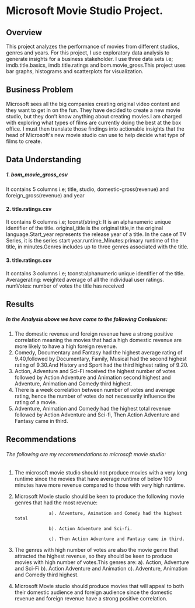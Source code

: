 # Microsoft Movie Studio Project.


## Overview
This project analyzes the performance of movies from different studios, genres and years. For this project, I use exploratory data analysis to generate insights for a business stakeholder. I use three data sets i.e; imdb.title.basics, imdb.title.ratings and bom.movie_gross.This project uses bar graphs, histograms and scatterplots for visualization. 

## Business Problem
Microsoft sees all the big companies creating original video content and they want to get in on the fun. They have decided to create a new movie studio, but they don’t know anything about creating movies.I am charged with exploring what types of films are currently doing the best at the box office. I must then translate those findings into actionable insights that the head of Microsoft's new movie studio can use to help decide what type of films to create.

## Data Understanding
##### 1. bom_movie_gross_csv
It contains 5 columns i.e; title, studio, domestic-gross(revenue) and foreign_gross(revenue) and year
#### 2. title.ratings.csv
It contains 6 columns i.e; tconst(string): It is an alphanumeric unique identifier of the title. original_title is the original title,in the original language.Start_year represents the release year of a title. In the case of TV Series, it is the series start year.runtime_Minutes:primary runtime of the title, in minutes.Genres includes up to three genres associated with the title.
#### 3. title.ratings.csv
It contains 3 columns i.e; tconst:alphanumeric unique identifier of the title. Averagerating: weighted average of all the individual user ratings. numVotes: number of votes the title has received

## Results
##### In the Analysis above we have come to the following Conlusions:
1. The domestic revenue and foreign revenue have a strong positive correlation meaning the movies that had a high domestic revenue are more likely to have a high foreign revenue.
2. Comedy, Documentary and Fantasy had the highest average rating of 9.40,followed by Documentary, Family, Musical had the second highest rating of 9.30.And History and Sport had the third highest rating of 9.20.
3. Action, Adventure and Sci-Fi received the highest number of votes followed by Action Adventure and Animation second highest and Adventure, Animation and Comedy third highest.
4. There is a week correlation between number of votes and average rating, hence the number of votes do not necessarily influence the rating of a movie.
5. Adventure, Animation and Comedy had the highest total revenue followed by Action Adventure and Sci-fi, Then Action Adventure and Fantasy came in third.

## Recommendations

###### The following are my recommendations to microsoft movie studio:
1. The microsoft movie studio should not produce movies with a very long runtime since the movies that have average runtime of below 100 minutes have more revenue compared to those with very high runtime.
2. Microsoft Movie studio should be keen to produce the following movie genres that had the most revenue:
   
                    a). Adventure, Animation and Comedy had the highest total
   
                    b). Action Adventure and Sci-fi.
   
                    c). Then Action Adventure and Fantasy came in third.
   
3. The genres with high number of votes are also the movie genre that attracted the highest revenue, so they should be keen to produce movies with high number of votes.This genres are: a). Action, Adventure and Sci-Fi b). Action Adventure and Animation c). Adventure, Animation and Comedy third highest.
4. Microsoft Movie studio should produce movies that will appeal to both their domestic audience and foreign audience since the domestic revenue and foreign revenue have a strong positive correlation.

